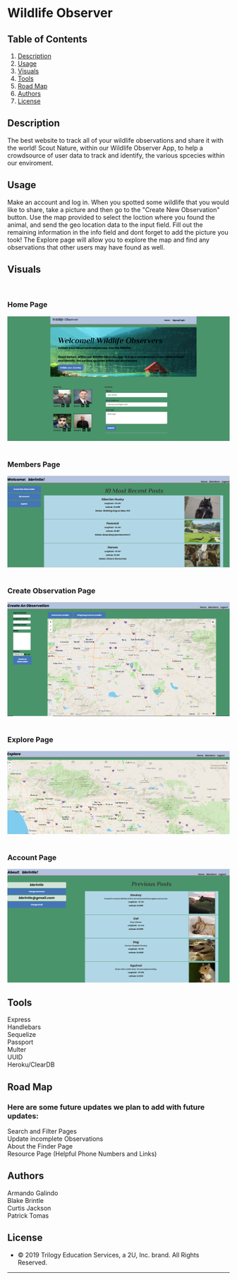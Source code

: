# Wildlife Observer

## Table of Contents
1. [ Description ](#desc)
2. [ Usage ](#usage)
3. [ Visuals ](#visuals)
4. [ Tools ](#tools)
5. [ Road Map ](#road-map)
6. [ Authors ](#authors)
7. [ License ](#lic)
    
<a name="desc"></a>
## Description
The best website to track all of your wildlife observations and share it with the world! Scout Nature, within our Wildlife Observer App, to help a crowdsource of user data to track and identify, the various spcecies within our enviroment.
    
<a name="usage"></a>
## Usage
Make an account and log in. 
When you spotted some wildlife that you would like to share, take a picture and then go to the "Create New Observation" button. Use the map provided to select the loction where you found the animal, and send the geo location data to the input field. Fill out the remaining information in the info field and dont forget to add the picture you took!
The Explore page will allow you to explore the map and find any observations that other users may have found as well.

<a name="visuals"></a>
## Visuals
<br>
<h3>Home Page</h3>
<img src="/public/img/README_Images/HomePage.PNG">
<br>   
<br>
<h3>Members Page</h3>
<img src="/public/img/README_Images/MembersPage.PNG">
<br>   
<br>
<h3>Create Observation Page</h3>
<img src="/public/img/README_Images/CreateObservationPage.PNG">
<br>   
<br>
<h3>Explore Page</h3>
<img src="/public/img/README_Images/ExplorePage.PNG">
<br>   
<br>
<h3>Account Page</h3>
<img src="/public/img/README_Images/AccountPage.PNG">
<br>   

<a name="tools"></a>
## Tools
Express
<br>
Handlebars
<br>
Sequelize
<br>
Passport
<br>
Multer
<br>
UUID
<br>
Heroku/ClearDB


<a name="road-map"></a>
## Road Map
<h3>Here are some future updates we plan to add with future updates:</h3>
Search and Filter Pages
<br>
Update incomplete Observations
<br>
About the Finder Page
<br>
Resource Page (Helpful Phone Numbers and Links)


<a name="authors"></a>
## Authors
Armando Galindo
<br>
Blake Brintle
<br>
Curtis Jackson
<br>
Patrick Tomas



<a name="lic"></a>
## License
* © 2019 Trilogy Education Services, a 2U, Inc. brand. All Rights Reserved.


- - -